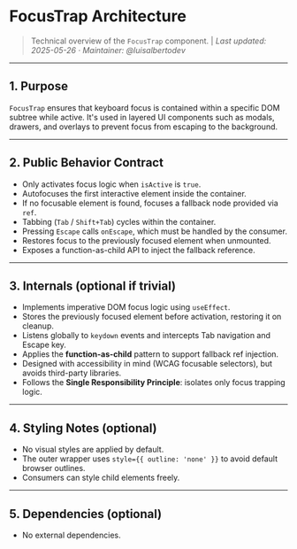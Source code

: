 # FocusTrap Architecture

> Technical overview of the `FocusTrap` component. |
> _Last updated: 2025-05-26 · Maintainer: @luisalbertodev_

---

## 1. Purpose

`FocusTrap` ensures that keyboard focus is contained within a specific DOM subtree while active.
It's used in layered UI components such as modals, drawers, and overlays to prevent focus from escaping to the background.

---

## 2. Public Behavior Contract

- Only activates focus logic when `isActive` is `true`.
- Autofocuses the first interactive element inside the container.
- If no focusable element is found, focuses a fallback node provided via `ref`.
- Tabbing (`Tab` / `Shift+Tab`) cycles within the container.
- Pressing `Escape` calls `onEscape`, which must be handled by the consumer.
- Restores focus to the previously focused element when unmounted.
- Exposes a function-as-child API to inject the fallback reference.

---

## 3. Internals (optional if trivial)

- Implements imperative DOM focus logic using `useEffect`.
- Stores the previously focused element before activation, restoring it on cleanup.
- Listens globally to `keydown` events and intercepts Tab navigation and Escape key.
- Applies the **function-as-child** pattern to support fallback ref injection.
- Designed with accessibility in mind (WCAG focusable selectors), but avoids third-party libraries.
- Follows the **Single Responsibility Principle**: isolates only focus trapping logic.

---

## 4. Styling Notes (optional)

- No visual styles are applied by default.
- The outer wrapper uses `style={{ outline: 'none' }}` to avoid default browser outlines.
- Consumers can style child elements freely.

---

## 5. Dependencies (optional)

- No external dependencies.
